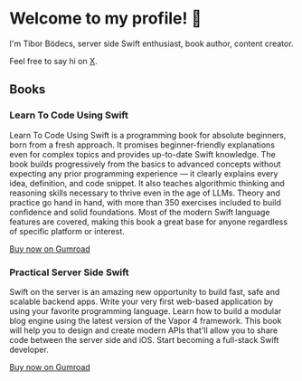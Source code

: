 # Welcome to my profile! 👋

I'm Tibor Bödecs, server side Swift enthusiast, book author, content creator. 

Feel free to say hi on [X](https://x.com/tiborbodecs). 

## Books

### Learn To Code Using Swift

Learn To Code Using Swift is a programming book for absolute beginners, born from a fresh approach. It promises beginner-friendly explanations even for complex topics and provides up-to-date Swift knowledge. The book builds progressively from the basics to advanced concepts without expecting any prior programming experience — it clearly explains every idea, definition, and code snippet. It also teaches algorithmic thinking and reasoning skills necessary to thrive even in the age of LLMs. Theory and practice go hand in hand, with more than 350 exercises included to build confidence and solid foundations. Most of the modern Swift language features are covered, making this book a great base for anyone regardless of specific platform or interest.

[Buy now on Gumroad](https://theswiftdev.gumroad.com/l/learn-to-code-using-swift)


### Practical Server Side Swift

Swift on the server is an amazing new opportunity to build fast, safe and scalable backend apps. Write your very first web-based application by using your favorite programming language. Learn how to build a modular blog engine using the latest version of the Vapor 4 framework. This book will help you to design and create modern APIs that'll allow you to share code between the server side and iOS. Start becoming a full-stack Swift developer.

[Buy now on Gumroad](https://gumroad.com/l/practical-server-side-swift)
